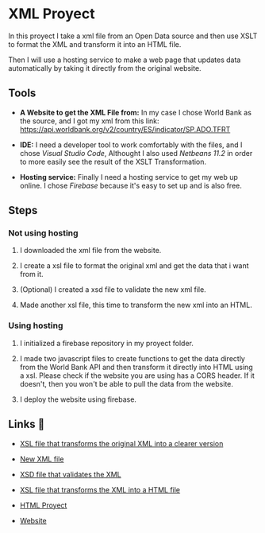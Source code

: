 # XML Proyect

In this proyect I take a xml file from an Open Data source and then use XSLT to format the XML and transform it into an HTML file.

Then I will use a hosting service to make a web page that updates data automatically by taking it directly from the original website.

## Tools 
* **A Website to get the XML File from:** In my case I chose World Bank as the source, and I got my xml from this link: https://api.worldbank.org/v2/country/ES/indicator/SP.ADO.TFRT

* **IDE:** I need a developer tool to work comfortably with the files, and I chose _Visual Studio Code_, Althought I also used _Netbeans 11.2_ in order to more easily see the result of the XSLT Transformation.

* **Hosting service:** Finally I need a hosting service to get my web up online.
I chose _Firebase_ because it's easy to set up and is also free.


## Steps 

### Not using hosting
1. I downloaded the xml file from the website.

2. I create a xsl file to format the original xml and get the data that i want from it.

3. (Optional) I created a xsd file to validate the new xml file.

4. Made another xsl file, this time to transform the new xml into an HTML.

### Using hosting
1. I initialized a firebase repository in my proyect folder.

2. I made two javascript files to create functions to get the data directly from the World Bank API and then transform it directly into HTML using a xsl. Please check if the website you are using has a CORS header. If it doesn't, then you won't be able to pull the data from the website.

3. I deploy the website using firebase.

## Links 🔧

- [XSL file that transforms the original XML into a clearer version](https://github.com/Sentyee/XML-Proyect/blob/master/XML-To-XML.xsl)

- [New XML file](https://github.com/Sentyee/XML-Proyect/blob/master/Adolescent%20fertility%20rate%20(Spain)%20(Result).xml)

- [XSD file that validates the XML](https://github.com/Sentyee/XML-Proyect/blob/master/XMLValidator.xsd)

- [XSL file that transforms the XML into a HTML file](https://github.com/Sentyee/XML-Proyect/blob/master/XML-To-HTML.xsl)

- [HTML Proyect](https://github.com/Sentyee/XML-Proyect/tree/master/public)

- [Website](https://lndxml.web.app/)
